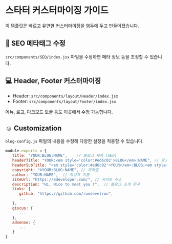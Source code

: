 # 스타터 커스터마이징 가이드

이 템플릿은 빠르고 유연한 커스터마이징을 염두에 두고 만들어졌습니다.

## 🧠 SEO 메타태그 수정

`src/components/SEO/index.jsx` 파일을 수정하면 메타 정보 등을 조정할 수 있습니다.

## 💻 Header, Footer 커스터마이징

- Header: `src/components/layout/Header/index.jsx`
- Footer: `src/components/layout/Footer/index.jsx`

메뉴, 로고, 다크모드 토글 등도 이곳에서 수정 가능합니다.

## ☺️ Customization
`blog-config.js` 파일의 내용을 수정해 다양한 설정을 적용할 수 있습니다.

```javascript
module.exports = {
   title: "YOUR:BLOG:NAME",    // 블로그 제목 (SEO)
   headerTitle: "YOUR:<em style='color:#ed6c02'>BLOG</em>:NAME", // 로고 1
   headerSubTitle: "<em style='color:#ed6c02'>YOUR</em>:BLOG:<em style='color:#ed6c02'>NAME</em>", // 로고 2
   copyright: "©YOUR:BLOG:NAME", // 저작권
   author: "YOUR:NAME",  // 작성자 이름
   siteUrl: "https://6developer.com/", // 사이트 주소
   description: "Hi, Nice to meet you !",  // 블로그 소개 문구
   links: {
      github: "https://github.com/rundevelrun",
      ...
   },
   giscus: {
      ...
   },
   adsense: {
      ...
   }
}
```
